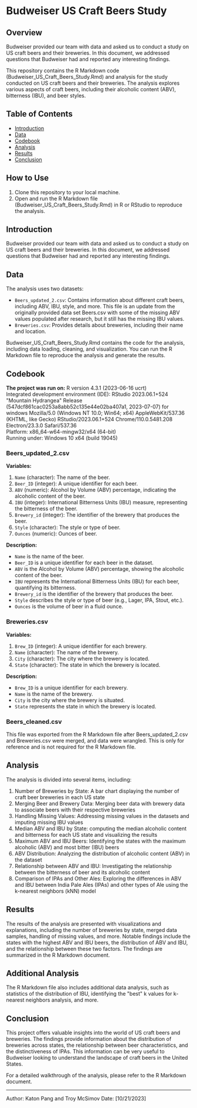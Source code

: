 # Budweiser US Craft Beers Study

## Overview

Budweiser provided our team with data and asked us to conduct a study on US craft beers and their breweries. In this document, we addressed questions that Budweiser had and reported any interesting findings.  

This repository contains the R Markdown code (Budweiser_US_Craft_Beers_Study.Rmd) and analysis for the study conducted on US craft beers and their breweries. The analysis explores various aspects of craft beers, including their alcoholic content (ABV), bitterness (IBU), and beer styles.

## Table of Contents

- [Introduction](#introduction)
- [Data](#data)
- [Codebook](#Codebook)
- [Analysis](#analysis)
- [Results](#results)
- [Conclusion](#conclusion)

## How to Use

1. Clone this repository to your local machine.
2. Open and run the R Markdown file (Budweiser_US_Craft_Beers_Study.Rmd) in R or RStudio to reproduce the analysis.

## Introduction

Budweiser provided our team with data and asked us to conduct a study on US craft beers and their breweries. In this document, we addressed questions that Budweiser had and reported any interesting findings.

## Data

The analysis uses two datasets:
- `Beers_updated_2.csv`: Contains information about different craft beers, including ABV, IBU, style, and more. This file is an update from the originally provided data set Beers.csv with some of the missing ABV values populated after research, but it still has the missing IBU values.
- `Breweries.csv`: Provides details about breweries, including their name and location.

Budweiser_US_Craft_Beers_Study.Rmd contains the code for the analysis, including data loading, cleaning, and visualization. You can run the R Markdown file to reproduce the analysis and generate the results.  

## Codebook

**The project was run on:**
R version 4.3.1 (2023-06-16 ucrt)  
Integrated development environment (IDE): RStudio 2023.06.1+524 "Mountain Hydrangea" Release (547dcf861cac0253a8abb52c135e44e02ba407a1, 2023-07-07) for windows
Mozilla/5.0 (Windows NT 10.0; Win64; x64) AppleWebKit/537.36 (KHTML, like Gecko) RStudio/2023.06.1+524 Chrome/110.0.5481.208 Electron/23.3.0 Safari/537.36  
Platform: x86_64-w64-mingw32/x64 (64-bit)  
Running under: Windows 10 x64 (build 19045)  

### Beers_updated_2.csv

**Variables:**

1. `Name` (character): The name of the beer.
2. `Beer_ID` (integer): A unique identifier for each beer.
3. `ABV` (numeric): Alcohol by Volume (ABV) percentage, indicating the alcoholic content of the beer.
4. `IBU` (integer): International Bitterness Units (IBU) measure, representing the bitterness of the beer.
5. `Brewery_id` (integer): The identifier of the brewery that produces the beer.
6. `Style` (character): The style or type of beer.
7. `Ounces` (numeric): Ounces of beer.

**Description:**

- `Name` is the name of the beer.
- `Beer_ID` is a unique identifier for each beer in the dataset.
- `ABV` is the Alcohol by Volume (ABV) percentage, showing the alcoholic content of the beer.
- `IBU` represents the International Bitterness Units (IBU) for each beer, quantifying its bitterness.
- `Brewery_id` is the identifier of the brewery that produces the beer.
- `Style` describes the style or type of beer (e.g., Lager, IPA, Stout, etc.).
- `Ounces` is the volume of beer in a fluid ounce.

### Breweries.csv

**Variables:**

1. `Brew_ID` (integer): A unique identifier for each brewery.
2. `Name` (character): The name of the brewery.
3. `City` (character): The city where the brewery is located.
4. `State` (character): The state in which the brewery is located.

**Description:**

- `Brew_ID` is a unique identifier for each brewery.
- `Name` is the name of the brewery.
- `City` is the city where the brewery is situated.
- `State` represents the state in which the brewery is located.

### Beers_cleaned.csv

This file was exported from the R Markdown file after Beers_updated_2.csv and Breweries.csv were merged, and data were wrangled. This is only for reference and is not required for the R Markdown file. 

## Analysis

The analysis is divided into several items, including:

1. Number of Breweries by State: A bar chart displaying the number of craft beer breweries in each US state
2. Merging Beer and Brewery Data: Merging beer data with brewery data to associate beers with their respective breweries
3. Handling Missing Values: Addressing missing values in the datasets and imputing missing IBU values
4. Median ABV and IBU by State: computing the median alcoholic content and bitterness for each US state and visualizing the results
5. Maximum ABV and IBU Beers: Identifying the states with the maximum alcoholic (ABV) and most bitter (IBU) beers
6. ABV Distribution: Analyzing the distribution of alcoholic content (ABV) in the dataset
7. Relationship between ABV and IBU: Investigating the relationship between the bitterness of beer and its alcoholic content
8. Comparison of IPAs and Other Ales: Exploring the differences in ABV and IBU between India Pale Ales (IPAs) and other types of Ale using the k-nearest neighbors (kNN) model 

## Results

The results of the analysis are presented with visualizations and explanations, including the number of breweries by state, merged data samples, handling of missing values, and more. Notable findings include the states with the highest ABV and IBU beers, the distribution of ABV and IBU, and the relationship between these two factors. The findings are summarized in the R Markdown document.

## Additional Analysis

The R Markdown file also includes additional data analysis, such as statistics of the distribution of IBU, identifying the "best" k values for k-nearest neighbors analysis, and more.

## Conclusion

This project offers valuable insights into the world of US craft beers and breweries. The findings provide information about the distribution of breweries across states, the relationship between beer characteristics, and the distinctiveness of IPAs. This information can be very useful to Budweiser looking to understand the landscape of craft beers in the United States.

For a detailed walkthrough of the analysis, please refer to the R Markdown document.

---
Author: Katon Pang and Troy McSimov
Date: [10/21/2023]
